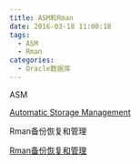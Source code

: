 ```yaml
---
title: ASM和Rman
date: 2016-03-18 11:00:18
tags:
  - ASM
  - Rman
categories:
  - Oracle数据库
---
```

ASM

[Automatic Storage Management](http://flowsnow.net/2016/03/21/%E8%87%AA%E5%8A%A8%E5%AD%98%E5%82%A8%E7%AE%A1%E7%90%86/)

Rman备份恢复和管理

[Rman备份恢复和管理](http://flowsnow.net/2016/03/18/Rman%E5%A4%87%E4%BB%BD%E6%81%A2%E5%A4%8D%E5%92%8C%E7%AE%A1%E7%90%86/)